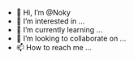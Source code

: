 - 👋 Hi, I’m @Noky
- 👀 I’m interested in ...
- 🌱 I’m currently learning ...
- 💞️ I’m looking to collaborate on ...
- 📫 How to reach me ...

<!---
xNoky/xNoky is a ✨ special ✨ repository because its `README.md` (this file) appears on your GitHub profile.
You can click the Preview link to take a look at your changes.
--->
